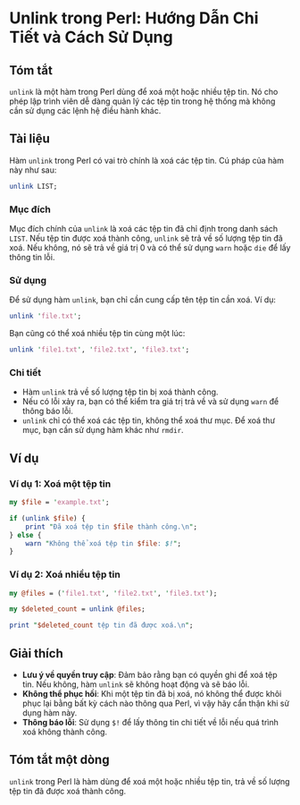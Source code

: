 <!--
Meta Description: # Unlink trong Perl: Hướng Dẫn Chi Tiết và Cách Sử Dụng ## Tóm tắt `unlink` là một hàm trong Perl dùng để xoá một hoặc nhiều tệp tin. Nó cho phép lập ...
Meta Keywords: xoá, tin, tệp, unlink, perl
-->

# Unlink trong Perl: Hướng Dẫn Chi Tiết và Cách Sử Dụng

## Tóm tắt
`unlink` là một hàm trong Perl dùng để xoá một hoặc nhiều tệp tin. Nó cho phép lập trình viên dễ dàng quản lý các tệp tin trong hệ thống mà không cần sử dụng các lệnh hệ điều hành khác.

## Tài liệu
Hàm `unlink` trong Perl có vai trò chính là xoá các tệp tin. Cú pháp của hàm này như sau:

```perl
unlink LIST;
```

### Mục đích
Mục đích chính của `unlink` là xoá các tệp tin đã chỉ định trong danh sách `LIST`. Nếu tệp tin được xoá thành công, `unlink` sẽ trả về số lượng tệp tin đã xoá. Nếu không, nó sẽ trả về giá trị 0 và có thể sử dụng `warn` hoặc `die` để lấy thông tin lỗi.

### Sử dụng
Để sử dụng hàm `unlink`, bạn chỉ cần cung cấp tên tệp tin cần xoá. Ví dụ:

```perl
unlink 'file.txt';
```

Bạn cũng có thể xoá nhiều tệp tin cùng một lúc:

```perl
unlink 'file1.txt', 'file2.txt', 'file3.txt';
```

### Chi tiết
- Hàm `unlink` trả về số lượng tệp tin bị xoá thành công.
- Nếu có lỗi xảy ra, bạn có thể kiểm tra giá trị trả về và sử dụng `warn` để thông báo lỗi.
- `unlink` chỉ có thể xoá các tệp tin, không thể xoá thư mục. Để xoá thư mục, bạn cần sử dụng hàm khác như `rmdir`.

## Ví dụ
### Ví dụ 1: Xoá một tệp tin
```perl
my $file = 'example.txt';

if (unlink $file) {
    print "Đã xoá tệp tin $file thành công.\n";
} else {
    warn "Không thể xoá tệp tin $file: $!";
}
```

### Ví dụ 2: Xoá nhiều tệp tin
```perl
my @files = ('file1.txt', 'file2.txt', 'file3.txt');

my $deleted_count = unlink @files;

print "$deleted_count tệp tin đã được xoá.\n";
```

## Giải thích
- **Lưu ý về quyền truy cập**: Đảm bảo rằng bạn có quyền ghi để xoá tệp tin. Nếu không, hàm `unlink` sẽ không hoạt động và sẽ báo lỗi.
- **Không thể phục hồi**: Khi một tệp tin đã bị xoá, nó không thể được khôi phục lại bằng bất kỳ cách nào thông qua Perl, vì vậy hãy cẩn thận khi sử dụng hàm này.
- **Thông báo lỗi**: Sử dụng `$!` để lấy thông tin chi tiết về lỗi nếu quá trình xoá không thành công.

## Tóm tắt một dòng
`unlink` trong Perl là hàm dùng để xoá một hoặc nhiều tệp tin, trả về số lượng tệp tin đã được xoá thành công.